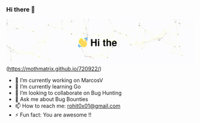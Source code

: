 ### Hi there 👋
<img src="https://raw.githubusercontent.com/720922/720922/master/portfolioheaderfinalcut.gif" alt="👋 Hi there! I'm Rohit" title="👋 Hi there! I'm (Rohit)"/>(https://mothmatrix.github.io/720922/)

<!--
**720922/720922** is a ✨ _special_ ✨ repository because its `README.md` (this file) appears on your GitHub profile.

Here are some ideas to get you started:
-->
- 🔭 I’m currently working on MarcosV
- 🌱 I’m currently learning Go
- 👯 I’m looking to collaborate on Bug Hunting
- 💬 Ask me about Bug Bounties
- 📫 How to reach me: rohit0x01@gmail.com
- ⚡ Fun fact: You are awesome !!

